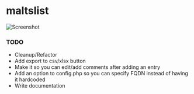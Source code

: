 # maltslist

![Screenshot](https://auk.wavy.ws/i/vkne7.png)

### TODO
* Cleanup/Refactor
* Add export to csv/xlsx button
* Make it so you can edit/add comments after adding an entry
* Add an option to config.php so you can specify FQDN instead of having it hardcoded
* Write documentation

